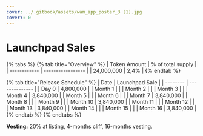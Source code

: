 ```yaml
---
cover: ../.gitbook/assets/wam_app_poster_3 (1).jpg
coverY: 0
---
```


# Launchpad Sales

{% tabs %}
{% tab title="Overview" %}
| Token Amount | % of total supply |
| ------------ | ----------------- |
| 24,000,000   | 2,4%              |
{% endtab %}

{% tab title="Release Schedule" %}
| Date     | Launchpad Sale |
| -------- | -------------- |
| Day 0    | 4,800,000      |
| Month 1  |                |
| Month 2  |                |
| Month 3  |                |
| Month 4  | 3,840,000      |
| Month 5  |                |
| Month 6  |                |
| Month 7  | 3,840,000      |
| Month 8  |                |
| Month 9  |                |
| Month 10 | 3,840,000      |
| Month 11 |                |
| Month 12 |                |
| Month 13 | 3,840,000      |
| Month 14 |                |
| Month 15 |                |
| Month 16 | 3,840,000      |
{% endtab %}
{% endtabs %}

**Vesting:** 20% at listing, 4-months cliff, 16-months vesting.
